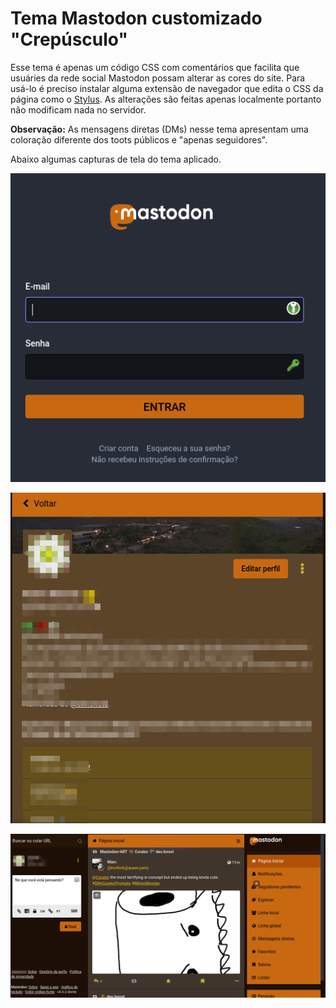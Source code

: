 # Tema Mastodon customizado "Crepúsculo"
Esse tema é apenas um código CSS com comentários que facilita que usuáries da rede social Mastodon possam alterar as cores do site. Para usá-lo é preciso instalar alguma extensão de navegador que edita o CSS da página como o [Stylus](http://https://addons.mozilla.org/pt-BR/firefox/addon/styl-us/ "Stylus"). As alterações são feitas apenas localmente portanto não modificam nada no servidor.

**Observação:** As mensagens diretas (DMs) nesse tema apresentam uma coloração diferente dos toots públicos e "apenas seguidores". 

Abaixo algumas capturas de tela do tema aplicado. 

[![Tela inicial de login](./screenshots/screenshot1.png "Tela inicial de login")](./screenshots/screenshot1.png "Tela inicial de login")

[![Tela do perfil de usuário](./screenshots/screenshot2.png "Tela do perfil de usuário")](./screenshots/screenshot1.png "Tela inicial de login")

[![Tela inicial da timeline](./screenshots/screenshot3.png "Tela inicial da timeline")](./screenshots/screenshot1.png "Tela inicial de login")
